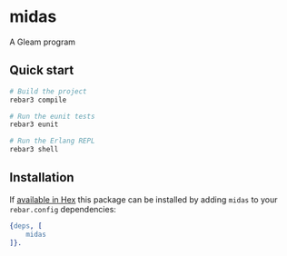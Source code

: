 # midas

A Gleam program

## Quick start

```sh
# Build the project
rebar3 compile

# Run the eunit tests
rebar3 eunit

# Run the Erlang REPL
rebar3 shell
```

## Installation

If [available in Hex](https://www.rebar3.org/docs/dependencies#section-declaring-dependencies)
this package can be installed by adding `midas` to your `rebar.config` dependencies:

```erlang
{deps, [
    midas
]}.
```
